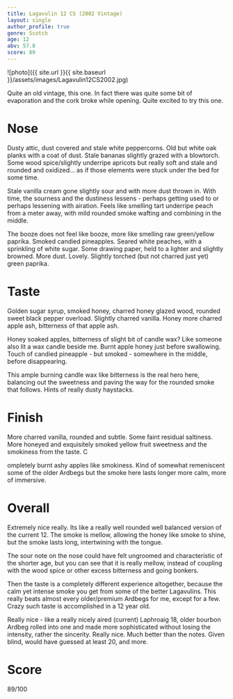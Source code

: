 ```yaml
---
title: Lagavulin 12 CS (2002 Vintage)
layout: single
author_profile: true
genre: Scotch
age: 12
abv: 57.8
score: 89
---
```


![photo]({{ site.url }}{{ site.baseurl }}/assets/images/Lagavulin12CS2002.jpg)

Quite an old vintage, this one. In fact there was quite some bit of evaporation and the cork broke while opening. Quite excited to try this one.

# Nose
Dusty attic, dust covered and stale white peppercorns. Old but white oak planks with a coat of dust. Stale bananas slightly grazed with a blowtorch. Some wood spice/slightly underripe apricots but really soft and stale and rounded and oxidized... as if those elements were stuck under the bed for some time. 

Stale vanilla cream gone slightly sour and with more dust thrown in. With time, the sourness and the dustiness lessens - perhaps getting used to or perhaps lessening with airation. Feels like smelling tart underripe peach from a meter away, with mild rounded smoke wafting and combining in the middle. 

The booze does not feel like booze, more like smelling raw green/yellow paprika. Smoked candied pineapples. Seared white peaches, with a sprinkling of white sugar. Some drawing paper, held to a lighter and slightly browned. More dust. Lovely. Slightly torched (but not charred just yet) green paprika. 

# Taste
Golden sugar syrup, smoked honey, charred honey glazed wood, rounded sweet black pepper overload. Slightly charred vanilla. Honey more charred apple ash, bitterness of that apple ash. 

Honey soaked apples, bitterness of slight bit of candle wax? Like someone also lit a wax candle beside me. Burnt apple honey just before swallowing. Touch of candied pineapple - but smoked - somewhere in the middle, before disappearing. 

This ample burning candle wax like bitterness is the real hero here, balancing out the sweetness and paving the way for the rounded smoke that follows. Hints of really dusty haystacks. 

# Finish
More charred vanilla, rounded and subtle. Some faint residual saltiness. More honeyed and exquisitely smoked yellow fruit sweetness and the smokiness from the taste. C

ompletely burnt ashy apples like smokiness. Kind of somewhat remeniscent some of the older Ardbegs but the smoke here lasts longer more calm, more of immersive. 

# Overall
Extremely nice really. Its like a really well rounded well balanced version of the current 12. The smoke is mellow, allowing the honey like smoke to shine, but the smoke lasts long, intertwining with the tongue. 

The sour note on the nose could have felt ungroomed and characteristic of the shorter age, but you can see that it is really mellow, instead of coupling with the wood spice or other excess bitterness and going bonkers. 

Then the taste is a completely different experience altogether, because the calm yet intense smoke you get from some of the better Lagavulins. This really beats almost every older/premium Ardbegs for me, except for a few. Crazy such taste is accomplished in a 12 year old. 

Really nice - like a really nicely aired (current) Laphroaig 18, older bourbon Ardbeg rolled into one and made more sophisticated without losing the intensity, rather the sincerity. Really nice. Much better than the notes. Given blind, would have guessed at least 20, and more. 

# Score
89/100
